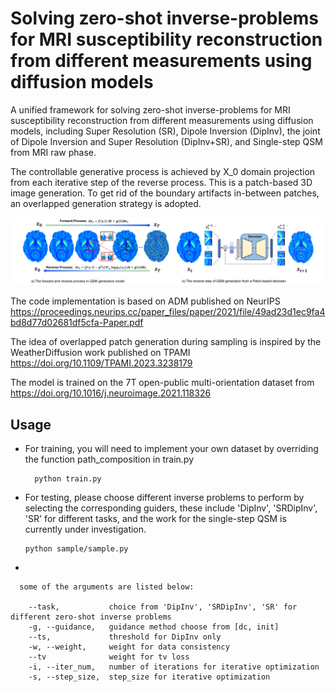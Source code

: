 # Solving zero-shot inverse-problems for MRI susceptibility reconstruction from different measurements using diffusion models 

A unified framework for solving zero-shot inverse-problems for MRI susceptibility reconstruction from different measurements using diffusion models, including Super Resolution (SR),
Dipole Inversion (DipInv), the joint of Dipole Inversion and Super Resolution (DipInv+SR), and Single-step QSM from MRI raw phase.

The controllable generative process is achieved by X_0 domain projection from each iterative step of the reverse process.
This is a patch-based 3D image generation. To get rid of the boundary artifacts in-between patches, an overlapped generation strategy is adopted.

![images/img.png](images/img.png)

The code implementation is based on ADM published on NeurIPS https://proceedings.neurips.cc/paper_files/paper/2021/file/49ad23d1ec9fa4bd8d77d02681df5cfa-Paper.pdf


The idea of overlapped patch generation during sampling is inspired by the WeatherDiffusion work published on TPAMI https://doi.org/10.1109/TPAMI.2023.3238179

The model is trained on the 7T open-public multi-orientation dataset from https://doi.org/10.1016/j.neuroimage.2021.118326

## <span id="head1"> Usage </span>

- For training, you will need to implement your own dataset by overriding the function path_composition in train.py

        python train.py

- For testing, please choose different inverse problems to perform by selecting the corresponding guiders, these include 'DipInv', 'SRDipInv', 'SR' for different tasks,
and the work for the single-step QSM is currently under investigation.

      python sample/sample.py
-

      some of the arguments are listed below:

        --task,           choice from 'DipInv', 'SRDipInv', 'SR' for different zero-shot inverse problems
        -g, --guidance,   guidance method choose from [dc, init]
        --ts,             threshold for DipInv only
        -w, --weight,     weight for data consistency
        --tv              weight for tv loss
        -i, --iter_num,   number of iterations for iterative optimization
        -s, --step_size,  step_size for iterative optimization